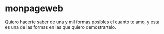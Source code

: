 # monpageweb
Quiero hacerte saber de una y mil formas posibles el cuanto te amo, y esta es una de las formas en las que quiero demostrartelo.
